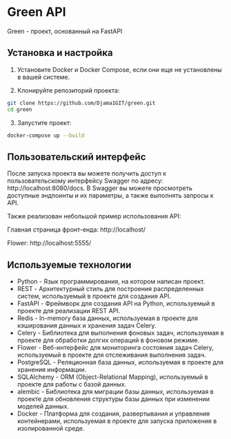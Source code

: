 # Green API

Green - проект, основанный на FastAPI

## Установка и настройка

1. Установите Docker и Docker Compose, если они еще не установлены в вашей системе.

2. Клонируйте репозиторий проекта:

```bash
git clone https://github.com/Djama1GIT/green.git
cd green
```

3. Запустите проект:

```bash
docker-compose up --build
```

## Пользовательский интерфейс

После запуска проекта вы можете получить доступ к пользовательскому интерфейсу Swagger по адресу: http://localhost:8080/docs. В Swagger вы можете просмотреть доступные эндпоинты и их параметры, а также выполнять запросы к API.

Также реализован небольшой пример использования API:

Главная страница фронт-енда: http://localhost/

Flower: http://localhost:5555/

## Используемые технологии

- Python - Язык программирования, на котором написан проект.
- REST - Архитектурный стиль для построения распределенных систем, используемый в проекте для создания API.
- FastAPI - Фреймворк для создания API на Python, используемый в проекте для реализации REST API.
- Redis - In-memory база данных, используемая в проекте для кэширования данных и хранения задач Celery.
- Celery - Библиотека для выполнения фоновых задач, используемая в проекте для обработки долгих операций в фоновом режиме.
- Flower - Веб-интерфейс для мониторинга состояния задач Celery, используемый в проекте для отслеживания выполнения задач.
- PostgreSQL - Реляционная база данных, используемая в проекте для хранения информации.
- SQLAlchemy - ORM (Object-Relational Mapping), используемый в проекте для работы с базой данных.
- alembic - Библиотека для миграции базы данных, используемая в проекте для обновления структуры базы данных при изменении моделей данных.
- Docker - Платформа для создания, развертывания и управления контейнерами, используемая в проекте для запуска приложения в изолированной среде.


